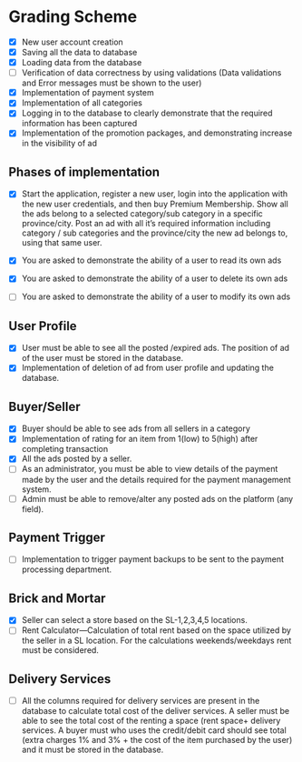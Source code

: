 # Grading Scheme

- [x] New user account creation
- [x] Saving all the data to database
- [x] Loading data from the database
- [ ] Verification of data correctness by using validations (Data validations and Error messages must be shown to the user)
- [x] Implementation of payment system
- [x] Implementation of all categories
- [x] Logging in to the database to clearly demonstrate that the required information has been captured
- [x] Implementation of the promotion packages, and demonstrating increase in the visibility of ad

## Phases of implementation

- [x] Start the application, register a new user, login into the application with the new user credentials, and then buy Premium Membership. Show all the ads belong to a selected category/sub category in a specific province/city. Post an ad with all it’s required information including category / sub categories and the province/city the new ad belongs to, using that same user.

- [x] You are asked to demonstrate the ability of a user to read its own ads
- [x] You are asked to demonstrate the ability of a user to delete its own ads
- [ ] You are asked to demonstrate the ability of a user to modify its own ads

## User Profile

- [x] User must be able to see all the posted /expired ads. The position of ad of the user must be stored in the database.
- [x] Implementation of deletion of ad from user profile and updating the database.

## Buyer/Seller

- [x] Buyer should be able to see ads from all sellers in a category
- [x] Implementation of rating for an item from 1(low) to 5(high) after completing transaction
- [x] All the ads posted by a seller.
- [ ] As an administrator, you must be able to view details of the payment made by the user and the details required for the payment management system.
- [ ] Admin must be able to remove/alter any posted ads on the platform (any field).

## Payment Trigger

- [ ] Implementation to trigger payment backups to be sent to the payment processing department.

## Brick and Mortar

- [x] Seller can select a store based on the SL-1,2,3,4,5 locations.
- [ ] Rent Calculator—Calculation of total rent based on the space utilized by the seller in a SL location. For the calculations weekends/weekdays rent must be considered.

## Delivery Services

- [ ] All the columns required for delivery services are present in the database to calculate total cost of the deliver services. A seller must be able to see the total cost of the renting a space (rent space+ delivery services. A buyer must who uses the credit/debit card should see total (extra charges 1% and 3% + the cost of the item purchased by the user) and it must be stored in the database.
